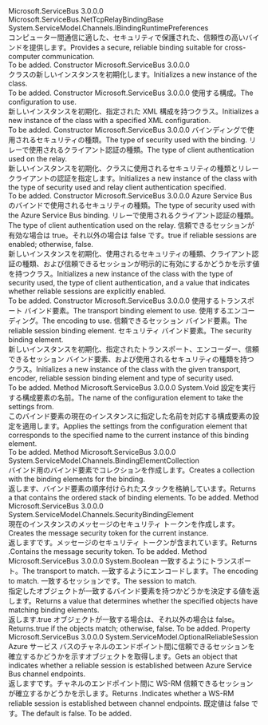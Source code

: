 <Type Name="NetTcpRelayBinding" FullName="Microsoft.ServiceBus.NetTcpRelayBinding">
  <TypeSignature Language="C#" Value="public class NetTcpRelayBinding : Microsoft.ServiceBus.NetTcpRelayBindingBase, System.ServiceModel.Channels.IBindingRuntimePreferences" />
  <TypeSignature Language="ILAsm" Value=".class public auto ansi beforefieldinit NetTcpRelayBinding extends Microsoft.ServiceBus.NetTcpRelayBindingBase implements class System.ServiceModel.Channels.IBindingRuntimePreferences" />
  <TypeSignature Language="DocId" Value="T:Microsoft.ServiceBus.NetTcpRelayBinding" />
  <TypeSignature Language="VB.NET" Value="Public Class NetTcpRelayBinding&#xA;Inherits NetTcpRelayBindingBase&#xA;Implements IBindingRuntimePreferences" />
  <TypeSignature Language="F#" Value="type NetTcpRelayBinding = class&#xA;    inherit NetTcpRelayBindingBase&#xA;    interface IBindingRuntimePreferences" />
  <AssemblyInfo>
    <AssemblyName>Microsoft.ServiceBus</AssemblyName>
    <AssemblyVersion>3.0.0.0</AssemblyVersion>
  </AssemblyInfo>
  <Base>
    <BaseTypeName>Microsoft.ServiceBus.NetTcpRelayBindingBase</BaseTypeName>
  </Base>
  <Interfaces>
    <Interface>
      <InterfaceName>System.ServiceModel.Channels.IBindingRuntimePreferences</InterfaceName>
    </Interface>
  </Interfaces>
  <Docs>
    <summary><span data-ttu-id="3b815-101">コンピューター間通信に適した、セキュリティで保護された、信頼性の高いバインドを提供します。</span><span class="sxs-lookup"><span data-stu-id="3b815-101">Provides a secure, reliable binding suitable for cross-computer communication.</span></span></summary>
    <remarks>To be added.</remarks>
  </Docs>
  <Members>
    <Member MemberName=".ctor">
      <MemberSignature Language="C#" Value="public NetTcpRelayBinding ();" />
      <MemberSignature Language="ILAsm" Value=".method public hidebysig specialname rtspecialname instance void .ctor() cil managed" />
      <MemberSignature Language="DocId" Value="M:Microsoft.ServiceBus.NetTcpRelayBinding.#ctor" />
      <MemberSignature Language="VB.NET" Value="Public Sub New ()" />
      <MemberType>Constructor</MemberType>
      <AssemblyInfo>
        <AssemblyName>Microsoft.ServiceBus</AssemblyName>
        <AssemblyVersion>3.0.0.0</AssemblyVersion>
      </AssemblyInfo>
      <Parameters />
      <Docs>
        <summary><span data-ttu-id="3b815-102"><see cref="T:Microsoft.ServiceBus.NetTcpRelayBinding" /> クラスの新しいインスタンスを初期化します。</span><span class="sxs-lookup"><span data-stu-id="3b815-102">Initializes a new instance of the <see cref="T:Microsoft.ServiceBus.NetTcpRelayBinding" /> class.</span></span></summary>
        <remarks>To be added.</remarks>
      </Docs>
    </Member>
    <Member MemberName=".ctor">
      <MemberSignature Language="C#" Value="public NetTcpRelayBinding (string configurationName);" />
      <MemberSignature Language="ILAsm" Value=".method public hidebysig specialname rtspecialname instance void .ctor(string configurationName) cil managed" />
      <MemberSignature Language="DocId" Value="M:Microsoft.ServiceBus.NetTcpRelayBinding.#ctor(System.String)" />
      <MemberSignature Language="VB.NET" Value="Public Sub New (configurationName As String)" />
      <MemberSignature Language="F#" Value="new Microsoft.ServiceBus.NetTcpRelayBinding : string -&gt; Microsoft.ServiceBus.NetTcpRelayBinding" Usage="new Microsoft.ServiceBus.NetTcpRelayBinding configurationName" />
      <MemberType>Constructor</MemberType>
      <AssemblyInfo>
        <AssemblyName>Microsoft.ServiceBus</AssemblyName>
        <AssemblyVersion>3.0.0.0</AssemblyVersion>
      </AssemblyInfo>
      <Parameters>
        <Parameter Name="configurationName" Type="System.String" />
      </Parameters>
      <Docs>
        <param name="configurationName"><span data-ttu-id="3b815-103">使用する構成。</span><span class="sxs-lookup"><span data-stu-id="3b815-103">The configuration to use.</span></span></param>
        <summary><span data-ttu-id="3b815-104">新しいインスタンスを初期化、<see cref="T:Microsoft.ServiceBus.NetTcpRelayBinding" />指定された XML 構成を持つクラス。</span><span class="sxs-lookup"><span data-stu-id="3b815-104">Initializes a new instance of the <see cref="T:Microsoft.ServiceBus.NetTcpRelayBinding" /> class with a specified XML configuration.</span></span> </summary>
        <remarks>To be added.</remarks>
      </Docs>
    </Member>
    <Member MemberName=".ctor">
      <MemberSignature Language="C#" Value="public NetTcpRelayBinding (Microsoft.ServiceBus.EndToEndSecurityMode securityMode, Microsoft.ServiceBus.RelayClientAuthenticationType relayClientAuthenticationType);" />
      <MemberSignature Language="ILAsm" Value=".method public hidebysig specialname rtspecialname instance void .ctor(valuetype Microsoft.ServiceBus.EndToEndSecurityMode securityMode, valuetype Microsoft.ServiceBus.RelayClientAuthenticationType relayClientAuthenticationType) cil managed" />
      <MemberSignature Language="DocId" Value="M:Microsoft.ServiceBus.NetTcpRelayBinding.#ctor(Microsoft.ServiceBus.EndToEndSecurityMode,Microsoft.ServiceBus.RelayClientAuthenticationType)" />
      <MemberSignature Language="F#" Value="new Microsoft.ServiceBus.NetTcpRelayBinding : Microsoft.ServiceBus.EndToEndSecurityMode * Microsoft.ServiceBus.RelayClientAuthenticationType -&gt; Microsoft.ServiceBus.NetTcpRelayBinding" Usage="new Microsoft.ServiceBus.NetTcpRelayBinding (securityMode, relayClientAuthenticationType)" />
      <MemberType>Constructor</MemberType>
      <AssemblyInfo>
        <AssemblyName>Microsoft.ServiceBus</AssemblyName>
        <AssemblyVersion>3.0.0.0</AssemblyVersion>
      </AssemblyInfo>
      <Parameters>
        <Parameter Name="securityMode" Type="Microsoft.ServiceBus.EndToEndSecurityMode" />
        <Parameter Name="relayClientAuthenticationType" Type="Microsoft.ServiceBus.RelayClientAuthenticationType" />
      </Parameters>
      <Docs>
        <param name="securityMode"><span data-ttu-id="3b815-105">バインディングで使用されるセキュリティの種類。</span><span class="sxs-lookup"><span data-stu-id="3b815-105">The type of security used with the binding.</span></span> </param>
        <param name="relayClientAuthenticationType"><span data-ttu-id="3b815-106">リレーで使用されるクライアント認証の種類。</span><span class="sxs-lookup"><span data-stu-id="3b815-106">The type of client authentication used on the relay.</span></span> </param>
        <summary><span data-ttu-id="3b815-107">新しいインスタンスを初期化、<see cref="T:Microsoft.ServiceBus.NetTcpRelayBinding" />クラスに使用されるセキュリティの種類とリレー クライアントの認証を指定します。</span><span class="sxs-lookup"><span data-stu-id="3b815-107">Initializes a new instance of the <see cref="T:Microsoft.ServiceBus.NetTcpRelayBinding" /> class with the type of security used and relay client authentication specified.</span></span> 
            </summary>
        <remarks>To be added.</remarks>
      </Docs>
    </Member>
    <Member MemberName=".ctor">
      <MemberSignature Language="C#" Value="public NetTcpRelayBinding (Microsoft.ServiceBus.EndToEndSecurityMode securityMode, Microsoft.ServiceBus.RelayClientAuthenticationType relayClientAuthenticationType, bool reliableSessionEnabled);" />
      <MemberSignature Language="ILAsm" Value=".method public hidebysig specialname rtspecialname instance void .ctor(valuetype Microsoft.ServiceBus.EndToEndSecurityMode securityMode, valuetype Microsoft.ServiceBus.RelayClientAuthenticationType relayClientAuthenticationType, bool reliableSessionEnabled) cil managed" />
      <MemberSignature Language="DocId" Value="M:Microsoft.ServiceBus.NetTcpRelayBinding.#ctor(Microsoft.ServiceBus.EndToEndSecurityMode,Microsoft.ServiceBus.RelayClientAuthenticationType,System.Boolean)" />
      <MemberSignature Language="F#" Value="new Microsoft.ServiceBus.NetTcpRelayBinding : Microsoft.ServiceBus.EndToEndSecurityMode * Microsoft.ServiceBus.RelayClientAuthenticationType * bool -&gt; Microsoft.ServiceBus.NetTcpRelayBinding" Usage="new Microsoft.ServiceBus.NetTcpRelayBinding (securityMode, relayClientAuthenticationType, reliableSessionEnabled)" />
      <MemberType>Constructor</MemberType>
      <AssemblyInfo>
        <AssemblyName>Microsoft.ServiceBus</AssemblyName>
        <AssemblyVersion>3.0.0.0</AssemblyVersion>
      </AssemblyInfo>
      <Parameters>
        <Parameter Name="securityMode" Type="Microsoft.ServiceBus.EndToEndSecurityMode" />
        <Parameter Name="relayClientAuthenticationType" Type="Microsoft.ServiceBus.RelayClientAuthenticationType" />
        <Parameter Name="reliableSessionEnabled" Type="System.Boolean" />
      </Parameters>
      <Docs>
        <param name="securityMode"><span data-ttu-id="3b815-108">Azure Service Bus のバインドで使用されるセキュリティの種類。</span><span class="sxs-lookup"><span data-stu-id="3b815-108">The type of security used with the Azure Service Bus binding.</span></span></param>
        <param name="relayClientAuthenticationType"><span data-ttu-id="3b815-109">リレーで使用されるクライアント認証の種類。</span><span class="sxs-lookup"><span data-stu-id="3b815-109">The type of client authentication used on the relay.</span></span> </param>
        <param name="reliableSessionEnabled"><span data-ttu-id="3b815-110">信頼できるセッションが有効な場合は true。それ以外の場合は false です。</span><span class="sxs-lookup"><span data-stu-id="3b815-110">true if reliable sessions are enabled; otherwise, false.</span></span></param>
        <summary><span data-ttu-id="3b815-111">新しいインスタンスを初期化、<see cref="T:Microsoft.ServiceBus.NetTcpRelayBinding" />使用されるセキュリティの種類、クライアント認証の種類、および信頼できるセッションが明示的に有効にするかどうかを示す値を持つクラス。</span><span class="sxs-lookup"><span data-stu-id="3b815-111">Initializes a new instance of the <see cref="T:Microsoft.ServiceBus.NetTcpRelayBinding" /> class with the type of security used, the type of client authentication, and a value that indicates whether reliable sessions are explicitly enabled.</span></span></summary>
        <remarks>To be added.</remarks>
      </Docs>
    </Member>
    <Member MemberName=".ctor">
      <MemberSignature Language="C#" Value="protected NetTcpRelayBinding (Microsoft.ServiceBus.TcpRelayTransportBindingElement transport, System.ServiceModel.Channels.BinaryMessageEncodingBindingElement encoding, System.ServiceModel.Channels.ReliableSessionBindingElement session, Microsoft.ServiceBus.NetTcpRelaySecurity security);" />
      <MemberSignature Language="ILAsm" Value=".method familyhidebysig specialname rtspecialname instance void .ctor(class Microsoft.ServiceBus.TcpRelayTransportBindingElement transport, class System.ServiceModel.Channels.BinaryMessageEncodingBindingElement encoding, class System.ServiceModel.Channels.ReliableSessionBindingElement session, class Microsoft.ServiceBus.NetTcpRelaySecurity security) cil managed" />
      <MemberSignature Language="DocId" Value="M:Microsoft.ServiceBus.NetTcpRelayBinding.#ctor(Microsoft.ServiceBus.TcpRelayTransportBindingElement,System.ServiceModel.Channels.BinaryMessageEncodingBindingElement,System.ServiceModel.Channels.ReliableSessionBindingElement,Microsoft.ServiceBus.NetTcpRelaySecurity)" />
      <MemberSignature Language="VB.NET" Value="Protected Sub New (transport As TcpRelayTransportBindingElement, encoding As BinaryMessageEncodingBindingElement, session As ReliableSessionBindingElement, security As NetTcpRelaySecurity)" />
      <MemberSignature Language="F#" Value="new Microsoft.ServiceBus.NetTcpRelayBinding : Microsoft.ServiceBus.TcpRelayTransportBindingElement * System.ServiceModel.Channels.BinaryMessageEncodingBindingElement * System.ServiceModel.Channels.ReliableSessionBindingElement * Microsoft.ServiceBus.NetTcpRelaySecurity -&gt; Microsoft.ServiceBus.NetTcpRelayBinding" Usage="new Microsoft.ServiceBus.NetTcpRelayBinding (transport, encoding, session, security)" />
      <MemberType>Constructor</MemberType>
      <AssemblyInfo>
        <AssemblyName>Microsoft.ServiceBus</AssemblyName>
        <AssemblyVersion>3.0.0.0</AssemblyVersion>
      </AssemblyInfo>
      <Parameters>
        <Parameter Name="transport" Type="Microsoft.ServiceBus.TcpRelayTransportBindingElement" />
        <Parameter Name="encoding" Type="System.ServiceModel.Channels.BinaryMessageEncodingBindingElement" />
        <Parameter Name="session" Type="System.ServiceModel.Channels.ReliableSessionBindingElement" />
        <Parameter Name="security" Type="Microsoft.ServiceBus.NetTcpRelaySecurity" />
      </Parameters>
      <Docs>
        <param name="transport"><span data-ttu-id="3b815-112">使用するトランスポート バインド要素。</span><span class="sxs-lookup"><span data-stu-id="3b815-112">The transport binding element to use.</span></span></param>
        <param name="encoding"><span data-ttu-id="3b815-113">使用するエンコーディング。</span><span class="sxs-lookup"><span data-stu-id="3b815-113">The encoding to use.</span></span></param>
        <param name="session"><span data-ttu-id="3b815-114">信頼できるセッション バインド要素。</span><span class="sxs-lookup"><span data-stu-id="3b815-114">The reliable session binding element.</span></span></param>
        <param name="security"><span data-ttu-id="3b815-115">セキュリティ バインド要素。</span><span class="sxs-lookup"><span data-stu-id="3b815-115">The security binding element.</span></span></param>
        <summary>
            <span data-ttu-id="3b815-116">新しいインスタンスを初期化、<see cref="T:Microsoft.ServiceBus.NetTcpRelayBinding" />指定されたトランスポート、エンコーダー、信頼できるセッション バインド要素、および使用されるセキュリティの種類を持つクラス。</span><span class="sxs-lookup"><span data-stu-id="3b815-116">Initializes a new instance of the <see cref="T:Microsoft.ServiceBus.NetTcpRelayBinding" /> class with the given transport, encoder, reliable session binding element and type of security used.</span></span>
            </summary>
        <remarks>To be added.</remarks>
      </Docs>
    </Member>
    <Member MemberName="ApplyConfiguration">
      <MemberSignature Language="C#" Value="protected override void ApplyConfiguration (string configurationName);" />
      <MemberSignature Language="ILAsm" Value=".method familyhidebysig virtual instance void ApplyConfiguration(string configurationName) cil managed" />
      <MemberSignature Language="DocId" Value="M:Microsoft.ServiceBus.NetTcpRelayBinding.ApplyConfiguration(System.String)" />
      <MemberSignature Language="VB.NET" Value="Protected Overrides Sub ApplyConfiguration (configurationName As String)" />
      <MemberSignature Language="F#" Value="override this.ApplyConfiguration : string -&gt; unit" Usage="netTcpRelayBinding.ApplyConfiguration configurationName" />
      <MemberType>Method</MemberType>
      <AssemblyInfo>
        <AssemblyName>Microsoft.ServiceBus</AssemblyName>
        <AssemblyVersion>3.0.0.0</AssemblyVersion>
      </AssemblyInfo>
      <ReturnValue>
        <ReturnType>System.Void</ReturnType>
      </ReturnValue>
      <Parameters>
        <Parameter Name="configurationName" Type="System.String" />
      </Parameters>
      <Docs>
        <param name="configurationName"><span data-ttu-id="3b815-117">設定を実行する構成要素の名前。</span><span class="sxs-lookup"><span data-stu-id="3b815-117">The name of the configuration element to take the settings from.</span></span></param>
        <summary><span data-ttu-id="3b815-118">このバインド要素の現在のインスタンスに指定した名前を対応する構成要素の設定を適用します。</span><span class="sxs-lookup"><span data-stu-id="3b815-118">Applies the settings from the configuration element that corresponds to the specified name to the current instance of this binding element.</span></span></summary>
        <remarks>To be added.</remarks>
      </Docs>
    </Member>
    <Member MemberName="CreateBindingElements">
      <MemberSignature Language="C#" Value="public override System.ServiceModel.Channels.BindingElementCollection CreateBindingElements ();" />
      <MemberSignature Language="ILAsm" Value=".method public hidebysig virtual instance class System.ServiceModel.Channels.BindingElementCollection CreateBindingElements() cil managed" />
      <MemberSignature Language="DocId" Value="M:Microsoft.ServiceBus.NetTcpRelayBinding.CreateBindingElements" />
      <MemberSignature Language="VB.NET" Value="Public Overrides Function CreateBindingElements () As BindingElementCollection" />
      <MemberSignature Language="F#" Value="override this.CreateBindingElements : unit -&gt; System.ServiceModel.Channels.BindingElementCollection" Usage="netTcpRelayBinding.CreateBindingElements " />
      <MemberType>Method</MemberType>
      <AssemblyInfo>
        <AssemblyName>Microsoft.ServiceBus</AssemblyName>
        <AssemblyVersion>3.0.0.0</AssemblyVersion>
      </AssemblyInfo>
      <ReturnValue>
        <ReturnType>System.ServiceModel.Channels.BindingElementCollection</ReturnType>
      </ReturnValue>
      <Parameters />
      <Docs>
        <summary><span data-ttu-id="3b815-119">バインド用のバインド要素でコレクションを作成します。</span><span class="sxs-lookup"><span data-stu-id="3b815-119">Creates a collection with the binding elements for the binding.</span></span> </summary>
        <returns><span data-ttu-id="3b815-120">返します、<see cref="T:System.ServiceModel.Channels.BindingElementCollection" />バインド要素の順序付けられたスタックを格納しています。</span><span class="sxs-lookup"><span data-stu-id="3b815-120">Returns a <see cref="T:System.ServiceModel.Channels.BindingElementCollection" /> that contains the ordered stack of binding elements.</span></span></returns>
        <remarks>To be added.</remarks>
      </Docs>
    </Member>
    <Member MemberName="CreateMessageSecurity">
      <MemberSignature Language="C#" Value="protected internal override System.ServiceModel.Channels.SecurityBindingElement CreateMessageSecurity ();" />
      <MemberSignature Language="ILAsm" Value=".method familyorassemblyhidebysig virtual instance class System.ServiceModel.Channels.SecurityBindingElement CreateMessageSecurity() cil managed" />
      <MemberSignature Language="DocId" Value="M:Microsoft.ServiceBus.NetTcpRelayBinding.CreateMessageSecurity" />
      <MemberSignature Language="VB.NET" Value="Protected Friend Overrides Function CreateMessageSecurity () As SecurityBindingElement" />
      <MemberSignature Language="F#" Value="override this.CreateMessageSecurity : unit -&gt; System.ServiceModel.Channels.SecurityBindingElement" Usage="netTcpRelayBinding.CreateMessageSecurity " />
      <MemberType>Method</MemberType>
      <AssemblyInfo>
        <AssemblyName>Microsoft.ServiceBus</AssemblyName>
        <AssemblyVersion>3.0.0.0</AssemblyVersion>
      </AssemblyInfo>
      <ReturnValue>
        <ReturnType>System.ServiceModel.Channels.SecurityBindingElement</ReturnType>
      </ReturnValue>
      <Parameters />
      <Docs>
        <summary><span data-ttu-id="3b815-121">現在のインスタンスのメッセージのセキュリティ トークンを作成します。</span><span class="sxs-lookup"><span data-stu-id="3b815-121">Creates the message security token for the current instance.</span></span> </summary>
        <returns><span data-ttu-id="3b815-122">返します<see cref="T:System.ServiceModel.Channels.SecurityBindingElement" />です。メッセージのセキュリティ トークンが含まれています。</span><span class="sxs-lookup"><span data-stu-id="3b815-122">Returns <see cref="T:System.ServiceModel.Channels.SecurityBindingElement" />.Contains the message security token.</span></span> </returns>
        <remarks>To be added.</remarks>
      </Docs>
    </Member>
    <Member MemberName="IsBindingElementsMatch">
      <MemberSignature Language="C#" Value="protected bool IsBindingElementsMatch (Microsoft.ServiceBus.TcpRelayTransportBindingElement transport, System.ServiceModel.Channels.BinaryMessageEncodingBindingElement encoding, System.ServiceModel.Channels.ReliableSessionBindingElement session);" />
      <MemberSignature Language="ILAsm" Value=".method familyhidebysig instance bool IsBindingElementsMatch(class Microsoft.ServiceBus.TcpRelayTransportBindingElement transport, class System.ServiceModel.Channels.BinaryMessageEncodingBindingElement encoding, class System.ServiceModel.Channels.ReliableSessionBindingElement session) cil managed" />
      <MemberSignature Language="DocId" Value="M:Microsoft.ServiceBus.NetTcpRelayBinding.IsBindingElementsMatch(Microsoft.ServiceBus.TcpRelayTransportBindingElement,System.ServiceModel.Channels.BinaryMessageEncodingBindingElement,System.ServiceModel.Channels.ReliableSessionBindingElement)" />
      <MemberSignature Language="VB.NET" Value="Protected Function IsBindingElementsMatch (transport As TcpRelayTransportBindingElement, encoding As BinaryMessageEncodingBindingElement, session As ReliableSessionBindingElement) As Boolean" />
      <MemberSignature Language="F#" Value="override this.IsBindingElementsMatch : Microsoft.ServiceBus.TcpRelayTransportBindingElement * System.ServiceModel.Channels.BinaryMessageEncodingBindingElement * System.ServiceModel.Channels.ReliableSessionBindingElement -&gt; bool" Usage="netTcpRelayBinding.IsBindingElementsMatch (transport, encoding, session)" />
      <MemberType>Method</MemberType>
      <AssemblyInfo>
        <AssemblyName>Microsoft.ServiceBus</AssemblyName>
        <AssemblyVersion>3.0.0.0</AssemblyVersion>
      </AssemblyInfo>
      <ReturnValue>
        <ReturnType>System.Boolean</ReturnType>
      </ReturnValue>
      <Parameters>
        <Parameter Name="transport" Type="Microsoft.ServiceBus.TcpRelayTransportBindingElement" />
        <Parameter Name="encoding" Type="System.ServiceModel.Channels.BinaryMessageEncodingBindingElement" />
        <Parameter Name="session" Type="System.ServiceModel.Channels.ReliableSessionBindingElement" />
      </Parameters>
      <Docs>
        <param name="transport"> <span data-ttu-id="3b815-123">一致するようにトランスポート。</span><span class="sxs-lookup"><span data-stu-id="3b815-123">The transport to match.</span></span> </param>
        <param name="encoding"> <span data-ttu-id="3b815-124">一致するようにエンコードします。</span><span class="sxs-lookup"><span data-stu-id="3b815-124">The encoding to match.</span></span> </param>
        <param name="session"> <span data-ttu-id="3b815-125">一致するセッションです。</span><span class="sxs-lookup"><span data-stu-id="3b815-125">The session to match.</span></span> </param>
        <summary><span data-ttu-id="3b815-126">指定したオブジェクトが一致するバインド要素を持つかどうかを決定する値を返します。</span><span class="sxs-lookup"><span data-stu-id="3b815-126">Returns a value that determines whether the specified objects have matching binding elements.</span></span> </summary>
        <returns><span data-ttu-id="3b815-127">返します<see cref="T:System.Boolean" />.true オブジェクトが一致する場合は、それ以外の場合は false。</span><span class="sxs-lookup"><span data-stu-id="3b815-127">Returns<see cref="T:System.Boolean" />.true if the objects match; otherwise, false.</span></span> </returns>
        <remarks>To be added.</remarks>
      </Docs>
    </Member>
    <Member MemberName="ReliableSession">
      <MemberSignature Language="C#" Value="public System.ServiceModel.OptionalReliableSession ReliableSession { get; }" />
      <MemberSignature Language="ILAsm" Value=".property instance class System.ServiceModel.OptionalReliableSession ReliableSession" />
      <MemberSignature Language="DocId" Value="P:Microsoft.ServiceBus.NetTcpRelayBinding.ReliableSession" />
      <MemberSignature Language="VB.NET" Value="Public ReadOnly Property ReliableSession As OptionalReliableSession" />
      <MemberSignature Language="F#" Value="member this.ReliableSession : System.ServiceModel.OptionalReliableSession" Usage="Microsoft.ServiceBus.NetTcpRelayBinding.ReliableSession" />
      <MemberType>Property</MemberType>
      <AssemblyInfo>
        <AssemblyName>Microsoft.ServiceBus</AssemblyName>
        <AssemblyVersion>3.0.0.0</AssemblyVersion>
      </AssemblyInfo>
      <ReturnValue>
        <ReturnType>System.ServiceModel.OptionalReliableSession</ReturnType>
      </ReturnValue>
      <Docs>
        <summary><span data-ttu-id="3b815-128">Azure サービス バスのチャネルのエンドポイント間に信頼できるセッションを確立するかどうかを示すオブジェクトを取得します。</span><span class="sxs-lookup"><span data-stu-id="3b815-128">Gets an object that indicates whether a reliable session is established between Azure Service Bus channel endpoints.</span></span> </summary>
        <value><span data-ttu-id="3b815-129">返します<see cref="T:System.ServiceModel.OptionalReliableSession" />です。チャネルのエンドポイント間に WS-RM 信頼できるセッションが確立するかどうかを示します。</span><span class="sxs-lookup"><span data-stu-id="3b815-129">Returns <see cref="T:System.ServiceModel.OptionalReliableSession" />.Indicates whether a WS-RM reliable session is established between channel endpoints.</span></span> <span data-ttu-id="3b815-130">既定値は false です。</span><span class="sxs-lookup"><span data-stu-id="3b815-130">The default is false.</span></span></value>
        <remarks>To be added.</remarks>
      </Docs>
    </Member>
  </Members>
</Type>